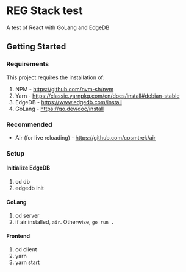 # REG Stack test
A test of React with GoLang and EdgeDB

## Getting Started 

### Requirements
This project requires the installation of:
1. NPM - https://github.com/nvm-sh/nvm
2. Yarn - https://classic.yarnpkg.com/en/docs/install#debian-stable
3. EdgeDB - https://www.edgedb.com/install
4. GoLang - https://go.dev/doc/install

### Recommended
  - Air (for live reloading) - https://github.com/cosmtrek/air

### Setup

#### Initialize EdgeDB
1. cd db
2. edgedb init

#### GoLang
1. cd server
2. if air installed, `air`. Otherwise, `go run .`

#### Frontend
1. cd client
2. yarn
3. yarn start